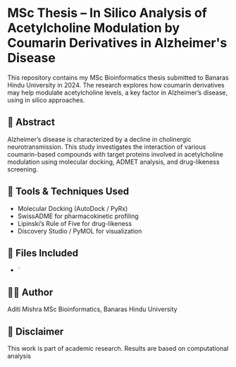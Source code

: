 
  # MSc Thesis – In Silico Analysis of Acetylcholine Modulation by Coumarin Derivatives in Alzheimer's Disease

This repository contains my MSc Bioinformatics thesis submitted to Banaras Hindu University in 2024. The research explores how coumarin derivatives may help modulate acetylcholine levels, a key factor in Alzheimer’s disease, using in silico approaches.

## 📑 Abstract
Alzheimer’s disease is characterized by a decline in cholinergic neurotransmission. This study investigates the interaction of various coumarin-based compounds with target proteins involved in acetylcholine modulation using molecular docking, ADMET analysis, and drug-likeness screening.

## 🧪 Tools & Techniques Used
- Molecular Docking (AutoDock / PyRx)
- SwissADME for pharmacokinetic profiling
- Lipinski’s Rule of Five for drug-likeness
- Discovery Studio / PyMOL for visualization

## 📁 Files Included
- `
  

## 👩‍🎓 Author
Aditi Mishra
MSc Bioinformatics, Banaras Hindu University  

## 📌 Disclaimer
This work is part of academic research. Results are based on computational analysis

